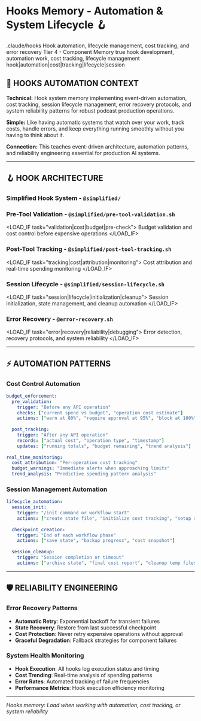 # Hooks Memory - Automation & System Lifecycle 🪝

<document type="hooks-memory" version="1.0.0" inherits="/.claude/CLAUDE.md">
  <metadata>
    <domain>.claude/hooks</domain>
    <scope>Hook automation, lifecycle management, cost tracking, and error recovery</scope>
    <inheritance-level>Tier 4 - Component Memory</inheritance-level>
    <selective-loading>true</selective-loading>
    <loads-when>hook development, automation work, cost tracking, lifecycle management</loads-when>
    <triggers>hook|automation|cost|tracking|lifecycle|session</triggers>
  </metadata>
</document>

## 🎯 HOOKS AUTOMATION CONTEXT

**Technical:** Hook system memory implementing event-driven automation, cost tracking, session lifecycle management, error recovery protocols, and system reliability patterns for robust podcast production operations.

**Simple:** Like having automatic systems that watch over your work, track costs, handle errors, and keep everything running smoothly without you having to think about it.

**Connection:** This teaches event-driven architecture, automation patterns, and reliability engineering essential for production AI systems.

---

## 🪝 HOOK ARCHITECTURE

### **Simplified Hook System** - `@simplified/`

### **Pre-Tool Validation** - `@simplified/pre-tool-validation.sh`
<LOAD_IF task="validation|cost|budget|pre-check">
Budget validation and cost control before expensive operations
</LOAD_IF>

### **Post-Tool Tracking** - `@simplified/post-tool-tracking.sh`
<LOAD_IF task="tracking|cost|attribution|monitoring">
Cost attribution and real-time spending monitoring
</LOAD_IF>

### **Session Lifecycle** - `@simplified/session-lifecycle.sh`
<LOAD_IF task="session|lifecycle|initialization|cleanup">
Session initialization, state management, and cleanup automation
</LOAD_IF>

### **Error Recovery** - `@error-recovery.sh`
<LOAD_IF task="error|recovery|reliability|debugging">
Error detection, recovery protocols, and system reliability
</LOAD_IF>

---

## ⚡ AUTOMATION PATTERNS

### **Cost Control Automation**
```yaml
budget_enforcement:
  pre_validation:
    trigger: "Before any API operation"
    checks: ["current spend vs budget", "operation cost estimate"]
    actions: ["warn at 80%", "require approval at 95%", "block at 100%"]
    
  post_tracking:
    trigger: "After any API operation"
    records: ["actual cost", "operation type", "timestamp"]
    updates: ["running totals", "budget remaining", "trend analysis"]
    
real_time_monitoring:
  cost_attribution: "Per-operation cost tracking"
  budget_warnings: "Immediate alerts when approaching limits"
  trend_analysis: "Predictive spending pattern analysis"
```

### **Session Management Automation**
```yaml
lifecycle_automation:
  session_init:
    trigger: "/init command or workflow start"
    actions: ["create state file", "initialize cost tracking", "setup recovery"]
    
  checkpoint_creation:
    trigger: "End of each workflow phase"
    actions: ["save state", "backup progress", "cost snapshot"]
    
  session_cleanup:
    trigger: "Session completion or timeout"
    actions: ["archive state", "final cost report", "cleanup temp files"]
```

---

## 🛡️ RELIABILITY ENGINEERING

### **Error Recovery Patterns**
- **Automatic Retry**: Exponential backoff for transient failures
- **State Recovery**: Restore from last successful checkpoint
- **Cost Protection**: Never retry expensive operations without approval
- **Graceful Degradation**: Fallback strategies for component failures

### **System Health Monitoring**
- **Hook Execution**: All hooks log execution status and timing
- **Cost Trending**: Real-time analysis of spending patterns
- **Error Rates**: Automated tracking of failure frequencies
- **Performance Metrics**: Hook execution efficiency monitoring

---

*Hooks memory: Load when working with automation, cost tracking, or system reliability*
